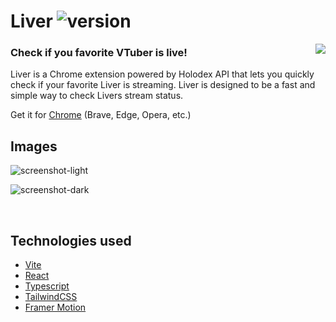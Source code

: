 # Liver ![version](https://img.shields.io/badge/Version-v0.1.5-pink?style=for-the-badge&logo)

<a><img align="right" src="https://i.imgur.com/F9qenDY.png"></a>

### Check if you favorite VTuber is live!

Liver is a Chrome extension powered by Holodex API that lets you quickly check if your favorite Liver is streaming.
Liver is designed to be a fast and simple way to check Livers stream status.

Get it for [Chrome](https://chrome.google.com/webstore/detail/liver/pjnhlmepkmjikjjmbaiabncnhcbkphfh?hl=en&authuser=0) (Brave, Edge, Opera, etc.)

## Images

![screenshot-light](https://github.com/zigamacele/liver/assets/19758116/5525c340-9340-4f99-9242-38e95a8217af)

![screenshot-dark](https://github.com/zigamacele/liver/assets/19758116/13795a32-082a-4246-a349-3ca37b3b2169)

<br />

## Technologies used

- [Vite](https://vitejs.dev/)
- [React](https://reactjs.org/)
- [Typescript](https://www.typescriptlang.org/)
- [TailwindCSS](https://tailwindcss.com/)
- [Framer Motion](https://www.framer.com/motion/)
